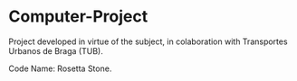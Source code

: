 # Computer-Project
Project developed in virtue of the subject, in colaboration with Transportes Urbanos de Braga (TUB).

Code Name: Rosetta Stone.
